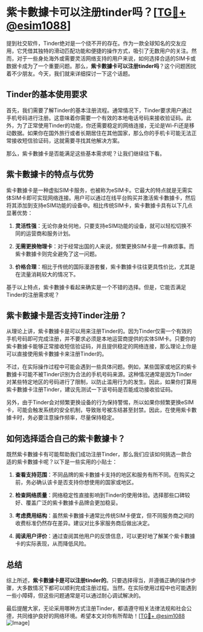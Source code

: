 # 紫卡數據卡可以注册tinder吗？[[TG💪+ @esim1088](https://t.me/s/esim1088)]

提到社交软件，Tinder绝对是一个绕不开的存在。作为一款全球知名的交友应用，它凭借其独特的滑动匹配功能和便捷的操作方式，吸引了无数用户的关注。然而，对于一些身处海外或需要灵活网络支持的用户来说，如何选择合适的SIM卡或数据卡成为了一个重要问题。那么，**紫卡數據卡可以注册tinder吗**？这个问题困扰着不少朋友。今天，我们就来详细探讨一下这个话题。

## Tinder的基本使用要求

首先，我们需要了解Tinder的基本注册流程。通常情况下，Tinder要求用户通过手机号码进行注册。这意味着你需要一个有效的本地电话号码来接收验证码。此外，为了正常使用Tinder的功能，你还需要稳定的网络连接，无论是Wi-Fi还是移动数据。如果你在国外旅行或者长期居住在其他国家，那么你的手机卡可能无法正常接收短信验证码，这就需要寻找其他解决方案。

那么，紫卡數據卡是否能满足这些基本需求呢？让我们继续往下看。

## 紫卡數據卡的特点与优势

紫卡數據卡是一种虚拟SIM卡服务，也被称为eSIM卡。它最大的特点就是无需实体SIM卡即可实现网络连接。用户可以通过在线平台购买并激活紫卡數據卡，然后将其添加到支持eSIM功能的设备中。相比传统SIM卡，紫卡數據卡具有以下几点显著优势：

1. **灵活性强**：无论你身处何地，只要支持eSIM功能的设备，就可以轻松切换不同的运营商和服务计划。
   
2. **无需更换物理卡**：对于经常出国的人来说，频繁更换SIM卡是一件麻烦事。而紫卡數據卡则完全避免了这一问题。

3. **价格合理**：相比于传统的国际漫游套餐，紫卡數據卡往往更具性价比，尤其是在流量消耗较大的情况下。

基于以上特点，紫卡數據卡看起来确实是一个不错的选择。但是，它能否满足Tinder的注册需求呢？

## 紫卡數據卡是否支持Tinder注册？

从理论上讲，紫卡數據卡是可以用来注册Tinder的。因为Tinder仅需一个有效的手机号码即可完成注册，并不要求必须是本地运营商提供的实体SIM卡。只要你的紫卡數據卡能够正常接收短信验证码，并且提供稳定的网络连接，那么理论上你是可以直接使用紫卡數據卡来注册Tinder的。

不过，在实际操作过程中可能会遇到一些具体问题。例如，某些国家或地区的紫卡數據卡可能不被Tinder识别为合法的手机号码来源。这种情况通常是因为Tinder对某些特定地区的号码进行了限制，以防止滥用行为的发生。因此，如果你打算用紫卡數據卡注册Tinder，建议先测试一下该号码是否能成功接收验证码。

另外，由于Tinder会对频繁更换设备的行为保持警惕，所以如果你频繁更换eSIM卡，可能会触发系统的安全机制，导致账号被冻结甚至封禁。因此，在使用紫卡數據卡时，务必要注意操作频率，尽量保持稳定。

## 如何选择适合自己的紫卡數據卡？

既然紫卡數據卡有可能帮助我们成功注册Tinder，那么我们应该如何挑选一款合适的紫卡數據卡呢？以下是一些实用的小贴士：

1. **查看支持范围**：不同品牌的紫卡數據卡支持的地区和服务有所不同。在购买之前，务必确认该卡是否支持你想使用的国家或地区。

2. **检查网络质量**：网络稳定性直接影响到Tinder的使用体验。选择那些口碑较好、覆盖广泛的紫卡數據卡品牌会更加稳妥。

3. **考虑费用结构**：虽然紫卡數據卡通常比传统SIM卡便宜，但不同服务商之间的收费标准仍然存在差异。建议对比多家服务商后做出决定。

4. **阅读用户评价**：通过查阅其他用户的反馈信息，可以更好地了解某个紫卡數據卡的实际表现，从而降低风险。

## 总结

综上所述，**紫卡數據卡是可以注册tinder的**。只要选择得当，并遵循正确的操作步骤，大多数情况下都可以顺利完成注册过程。当然，在实际使用过程中也可能遇到一些小障碍，但这些问题通常是可以通过耐心调试解决的。

最后提醒大家，无论采用哪种方式注册Tinder，都请遵守相关法律法规和社会公德，共同维护良好的网络环境。希望本文对你有所帮助！[[TG💪+ @esim1088](https://t.me/s/esim1088) ![Image](https://i.postimg.cc/4NQfJmqS/Snipaste-2025-05-13-00-14-12.png)]